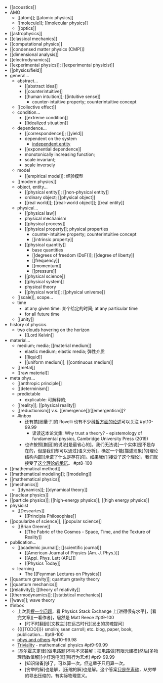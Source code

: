 - [[acoustics]]
- AMO
    - [[atom]]; [[atomic physics]]
    - [[molecule]]; [[molecular physics]]
    - [[optics]]
- [[astrophysics]]
- [[classical mechanics]]
- [[computational physics]]
- [[condensed matter physics (CMP)]]
- [[dimensional analysis]]
- [[electrodynamics]]
- [[experimental physics]]; [[experimental physicist]]
- [[physics/field]]
- general...
    - abstract...
        - [[abstract idea]]
        - [[counterintuitive]]
        - [[human intuition]]; [[intuitive sense]]
            - counter-intuitive property; counterintuitive concept
    - [[collective effect]]
    - condition...
        - [[extreme condition]]
        - [[idealized situation]]
    - dependence...
        - [[correspondence]]; [[yield]]
        - dependent on the system
            - [independent entity](https://workflowy.com/#/b0a144674ddf)
        - [[exponential dependence]]
        - monotonically increasing function; 
        - scale invariant; 
        - scale inversely
    - model
        - [[empirical model]]: 经验模型
    - [[modern physics]]
    - object, entity...
        - [[physical entity]]; [[non-physical entity]]
        - ordinary object; [[physical object]]
        - [[real world]]; [[real-world object]]; [[real entity]]
    - physical...
        - [[physical law]]
        - physical mechanism
        - [[physical process]]
        - [[physical property]]; physical properties
            - counter-intuitive property; counterintuitive concept
            - [[intrinsic property]]
        - [[physical quantity]]
            - base quantities
            - [[degrees of freedom (DoF)]]; [[degree of liberty]]
            - [[frequency]]
            - [[momentum]]
            - [[pressure]]
        - [[physical science]]
        - [[physical system]]
        - physical theory
        - [[physical world]]; [[physical universe]]
    - [[scale]], scope...
    - time
        - at any given time: 某个给定的时间; at any particular time
        - for all future time
    - [[unity]]
- history of physics
    - two clouds hovering on the horizon
        - [[Lord Kelvin]]
- material...
    - medium; media; [[material medium]]
        - elastic medium; elastic media; 弹性介质
        - [[liquid]]
        - [[uniform medium]]; [[continuous medium]]
    - [[metal]]
    - [[raw material]]
- meta phys...
    - [[anthropic principle]]
    - [[determinism]]
    - predictable
        - explicable: 可解释的;
    - [[reality]]; [[physical reality]]
    - [[reductionism]] v.s. [[emergence]]/[[emergentism]]?
    - #inbox
        - 还有搞[圈量子]的 Rovelli 也有不少[科哲方面的论述](https://www.zhihu.com/question/453060681)可以关注 #pt10-99.99
            - 读读这本论文集: Why trust a theory? - epistemology of fundamental physics, Cambridge University Press (2019)
        - 也许按照[蒯因]的说法[是最省心的]。我们无法说[一个实体]是不是存在的，但是我们却可以通过[语义分析]，确定一个能[描述现象]的[理论结构内部][承诺了什么是存在的]。如果我们[接受了这个理论]，我们就接受了[这个理论的承诺](https://www.zhihu.com/question/455003219/answer/1852325670)。 #pt8-100
- [[mathematical method]]
- [[mathematical modeling]]; [[modeling]]
- [[mathematical physics]]
- [[mechanics]]
    - [[dynamics]]; [[dynamical theory]]
- [[nuclear physics]]
- [[particle physics]]; [[high-energy physics]]; [[high energy physics]]
- physicist
    - [[Descartes]]
        - [[Principia Philosophiae]]
- [[popularize of science]]; [[popular science]]
    - [[Brian Greene]]
        - [[The Fabric of the Cosmos - Space, Time, and the Texture of Reality]]
- publication...
    - [[academic journal]]; [[scientific journal]]
        - [[American Journal of Physics (Am. J. Phys.)]]
        - [[Appl. Phys. Lett (APL)]]
        - [[Physics Today]]
    - learning
        - The [[Feynman Lectures on Physics]]
- [[quantum gravity]]; quantum gravity theory
- [[quantum mechanics]]
- [[relativity]]; [[theory of relativity]]
- [[thermodynamics]]; [[statistical mechanics]]
- [[wave]]; wave theory
- #inbox
    - 上次我[搜一个问题](https://www.zhihu.com/question/38010192/answer/1877033332)，看 Physics Stack Exchange 上[讲得很有水平]，[看完文章][一看作者]，居然是 Matt Reece #pt9-100
        - [时不时翻到][文教主][在远古时代][发出的灵魂提问]
    - {{[[TODO]]}} smolin; sean carroll; etc. blog, paper, book, publication... #pt9-100
    - [phys and others](https://www.zhihu.com/people/citysevenstar/answers) #pt10-99.98
    - [Triviality](https://www.zhihu.com/people/xia-yu-sen-40) - mathematical physics #pt9-99.99
    - [基尔霍夫定律][做电路题]不叫不求甚解；把电路做[有限元建模]然后[多物理场数值解][小灯泡电流][叫行为艺术] #pt9-99.99
        - [知识储备]够了，可以算一次。但这辈子只用算一次。
        - [穷举的解]也是解，[压缩的解]也是解。这个答案[只是在声称](https://www.zhihu.com/question/526813134)，从穷举的导出压缩的，有实际物理意义。
